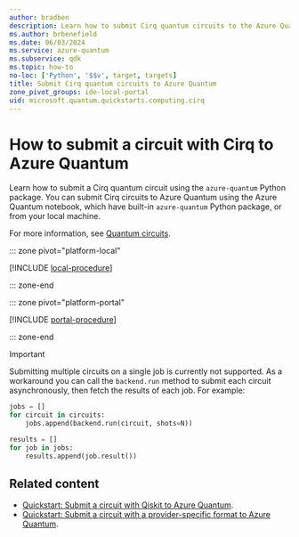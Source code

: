 ```yaml
---
author: bradben
description: Learn how to submit Cirq quantum circuits to the Azure Quantum service.
ms.author: brbenefield
ms.date: 06/03/2024
ms.service: azure-quantum
ms.subservice: qdk
ms.topic: how-to
no-loc: ['Python', '$$v', target, targets]
title: Submit Cirq quantum circuits to Azure Quantum
zone_pivot_groups: ide-local-portal
uid: microsoft.quantum.quickstarts.computing.cirq
--- 
```


# How to submit a circuit with Cirq to Azure Quantum

Learn how to submit a Cirq quantum circuit using the `azure-quantum` Python package. You can submit Cirq circuits to Azure Quantum using the Azure Quantum notebook, which have built-in `azure-quantum` Python package, or from your local machine.

For more information, see [Quantum circuits](xref:microsoft.quantum.concepts.circuits).

::: zone pivot="platform-local"

[!INCLUDE [local-procedure](includes/quickstart-cirq-include-local.md)]

::: zone-end

::: zone pivot="platform-portal"

[!INCLUDE [portal-procedure](includes/quickstart-cirq-include-portal.md)]

::: zone-end

> [!IMPORTANT]
> Submitting multiple circuits on a single job is currently not supported. As a workaround you can call the `backend.run` method to submit each circuit asynchronously, then fetch the results of each job. For example:
>
> ```python
> jobs = []
> for circuit in circuits:
>     jobs.append(backend.run(circuit, shots=N))
> 
> results = []
> for job in jobs:
>     results.append(job.result())
>```

## Related content

- [Quickstart: Submit a circuit with Qiskit to Azure Quantum](xref:microsoft.quantum.quickstarts.computing.qiskit).
- [Quickstart: Submit a circuit with a provider-specific format to Azure Quantum](xref:microsoft.quantum.quickstarts.computing.provider).
